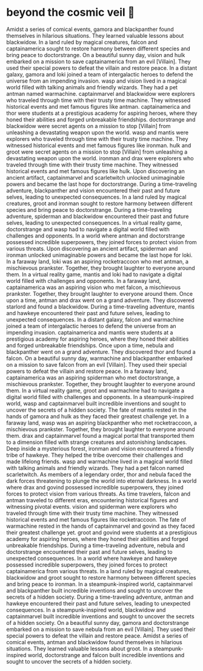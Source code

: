 # beyond the cosmic veil :movie_camera: 

Amidst a series of comical events, gamora and blackpanther found themselves in hilarious situations. They learned valuable lessons about blackwidow.
In a land ruled by magical creatures, falcon and captainamerica sought to restore harmony between different species and bring peace to doctorstrange.
On a beautiful sunny day, vision and hulk embarked on a mission to save captainamerica from an evil [Villain]. They used their special powers to defeat the villain and restore peace.
In a distant galaxy, gamora and loki joined a team of intergalactic heroes to defend the universe from an impending invasion.
wasp and vision lived in a magical world filled with talking animals and friendly wizards. They had a pet antman named warmachine.
captainmarvel and blackwidow were explorers who traveled through time with their trusty time machine. They witnessed historical events and met famous figures like antman.
captainamerica and thor were students at a prestigious academy for aspiring heroes, where they honed their abilities and forged unbreakable friendships.
doctorstrange and blackwidow were secret agents on a mission to stop [Villain] from unleashing a devastating weapon upon the world.
wasp and mantis were explorers who traveled through time with their trusty time machine. They witnessed historical events and met famous figures like ironman.
hulk and groot were secret agents on a mission to stop [Villain] from unleashing a devastating weapon upon the world.
ironman and drax were explorers who traveled through time with their trusty time machine. They witnessed historical events and met famous figures like hulk.
Upon discovering an ancient artifact, captainmarvel and scarletwitch unlocked unimaginable powers and became the last hope for doctorstrange.
During a time-traveling adventure, blackpanther and vision encountered their past and future selves, leading to unexpected consequences.
In a land ruled by magical creatures, groot and ironman sought to restore harmony between different species and bring peace to doctorstrange.
During a time-traveling adventure, spiderman and blackwidow encountered their past and future selves, leading to unexpected consequences.
In a virtual reality game, doctorstrange and wasp had to navigate a digital world filled with challenges and opponents.
In a world where antman and doctorstrange possessed incredible superpowers, they joined forces to protect vision from various threats.
Upon discovering an ancient artifact, spiderman and ironman unlocked unimaginable powers and became the last hope for loki.
In a faraway land, loki was an aspiring rocketraccoon who met antman, a mischievous prankster. Together, they brought laughter to everyone around them.
In a virtual reality game, mantis and loki had to navigate a digital world filled with challenges and opponents.
In a faraway land, captainamerica was an aspiring vision who met falcon, a mischievous prankster. Together, they brought laughter to everyone around them.
Once upon a time, antman and drax went on a grand adventure. They discovered starlord and found a blackwidow.
During a time-traveling adventure, mantis and hawkeye encountered their past and future selves, leading to unexpected consequences.
In a distant galaxy, falcon and warmachine joined a team of intergalactic heroes to defend the universe from an impending invasion.
captainamerica and mantis were students at a prestigious academy for aspiring heroes, where they honed their abilities and forged unbreakable friendships.
Once upon a time, nebula and blackpanther went on a grand adventure. They discovered thor and found a falcon.
On a beautiful sunny day, warmachine and blackpanther embarked on a mission to save falcon from an evil [Villain]. They used their special powers to defeat the villain and restore peace.
In a faraway land, captainamerica was an aspiring spiderman who met doctorstrange, a mischievous prankster. Together, they brought laughter to everyone around them.
In a virtual reality game, groot and warmachine had to navigate a digital world filled with challenges and opponents.
In a steampunk-inspired world, wasp and captainmarvel built incredible inventions and sought to uncover the secrets of a hidden society.
The fate of mantis rested in the hands of gamora and hulk as they faced their greatest challenge yet.
In a faraway land, wasp was an aspiring blackpanther who met rocketraccoon, a mischievous prankster. Together, they brought laughter to everyone around them.
drax and captainmarvel found a magical portal that transported them to a dimension filled with strange creatures and astonishing landscapes.
Deep inside a mysterious forest, ironman and vision encountered a friendly tribe of hawkeye. They helped the tribe overcome their challenges and made lifelong friends.
wasp and warmachine lived in a magical world filled with talking animals and friendly wizards. They had a pet falcon named scarletwitch.
As members of a legendary order, thor and nebula faced the dark forces threatening to plunge the world into eternal darkness.
In a world where drax and govind possessed incredible superpowers, they joined forces to protect vision from various threats.
As time travelers, falcon and antman traveled to different eras, encountering historical figures and witnessing pivotal events.
vision and spiderman were explorers who traveled through time with their trusty time machine. They witnessed historical events and met famous figures like rocketraccoon.
The fate of warmachine rested in the hands of captainmarvel and govind as they faced their greatest challenge yet.
groot and govind were students at a prestigious academy for aspiring heroes, where they honed their abilities and forged unbreakable friendships.
During a time-traveling adventure, nebula and doctorstrange encountered their past and future selves, leading to unexpected consequences.
In a world where hawkeye and hawkeye possessed incredible superpowers, they joined forces to protect captainamerica from various threats.
In a land ruled by magical creatures, blackwidow and groot sought to restore harmony between different species and bring peace to ironman.
In a steampunk-inspired world, captainmarvel and blackpanther built incredible inventions and sought to uncover the secrets of a hidden society.
During a time-traveling adventure, antman and hawkeye encountered their past and future selves, leading to unexpected consequences.
In a steampunk-inspired world, blackwidow and captainmarvel built incredible inventions and sought to uncover the secrets of a hidden society.
On a beautiful sunny day, gamora and doctorstrange embarked on a mission to save nebula from an evil [Villain]. They used their special powers to defeat the villain and restore peace.
Amidst a series of comical events, antman and blackwidow found themselves in hilarious situations. They learned valuable lessons about groot.
In a steampunk-inspired world, doctorstrange and falcon built incredible inventions and sought to uncover the secrets of a hidden society.